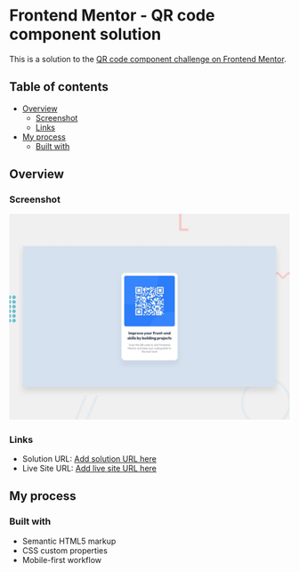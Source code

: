 # Frontend Mentor - QR code component solution

This is a solution to the [QR code component challenge on Frontend Mentor](https://www.frontendmentor.io/challenges/qr-code-component-iux_sIO_H).

## Table of contents

- [Overview](#overview)
  - [Screenshot](#screenshot)
  - [Links](#links)
- [My process](#my-process)
  - [Built with](#built-with)

## Overview

### Screenshot

![](./design/desktop-preview.jpg)

### Links

- Solution URL: [Add solution URL here](https://www.frontendmentor.io/solutions/mobilefirst-solution-qr-code-newbie-challenge-2bJT_kZPXP)
- Live Site URL: [Add live site URL here](https://leocaridade.github.io/QR-code-newbie-frontendMentor/)

## My process

### Built with

- Semantic HTML5 markup
- CSS custom properties
- Mobile-first workflow